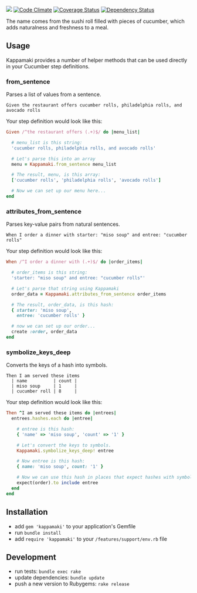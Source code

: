 <a href="https://travis-ci.org/Originate/kappamaki" alt="Build Status" target="_blank"><img src="https://travis-ci.org/Originate/kappamaki.svg?branch=master"></a> [![Code Climate](https://codeclimate.com/github/Originate/kappamaki/badges/gpa.svg)](https://codeclimate.com/github/Originate/kappamaki) [![Coverage Status](https://coveralls.io/repos/Originate/kappamaki/badge.svg?branch=master&service=github)](https://coveralls.io/github/Originate/kappamaki?branch=master) [![Dependency Status](https://gemnasium.com/Originate/kappamaki.svg)](https://gemnasium.com/Originate/kappamaki)

The name comes from the sushi roll filled with pieces of cucumber,
which adds naturalness and freshness to a meal.


## Usage

Kappamaki provides a number of helper methods that can be used directly
in your Cucumber step definitions.

### from_sentence

Parses a list of values from a sentence.

```cucumber
Given the restaurant offers cucumber rolls, philadelphia rolls, and avocado rolls
```

Your step definition would look like this:

```ruby
Given /^the restaurant offers (.+)$/ do |menu_list|

  # menu_list is this string:
  'cucumber rolls, philadelphia rolls, and avocado rolls'

  # Let's parse this into an array
  menu = Kappamaki.from_sentence menu_list

  # The result, menu, is this array:
  ['cucumber rolls', 'philadelphia rolls', 'avocado rolls']

  # Now we can set up our menu here...
end
```


### attributes_from_sentence

Parses key-value pairs from natural sentences.

```cucumber
When I order a dinner with starter: "miso soup" and entree: "cucumber rolls"
```

Your step definition would look like this:

```ruby
When /^I order a dinner with (.+)$/ do |order_items|

  # order_items is this string:
  'starter: "miso soup" and entree: "cucumber rolls"'

  # Let's parse that string using Kappamaki
  order_data = Kappamaki.attributes_from_sentence order_items

  # The result, order_data, is this hash:
  { starter: 'miso soup',
    entree: 'cucumber rolls' }

  # now we can set up our order...
  create :order, order_data
end
```


### symbolize_keys_deep

Converts the keys of a hash into symbols.

```cucumber
Then I am served these items
  | name          | count |
  | miso soup     | 1     |
  | cucumber roll | 8     |
```

Your step definition would look like this:

```ruby
Then ^I am served these items do |entrees|
  entrees.hashes.each do |entree|

    # entree is this hash:
    { 'name' => 'miso soup', 'count' => '1' }

    # Let's convert the keys to symbols.
    Kappamaki.symbolize_keys_deep! entree

    # Now entree is this hash:
    { name: 'miso soup', count: '1' }

    # Now we can use this hash in places that expect hashes with symbols
    expect(order).to include entree
  end
end
```


## Installation

* add `gem 'kappamaki'` to your application's Gemfile
* run `bundle install`
* add `require 'kappamaki'` to your `/features/support/env.rb` file


## Development

* run tests: `bundle exec rake`
* update dependencies: `bundle update`
* push a new version to Rubygems: `rake release`
